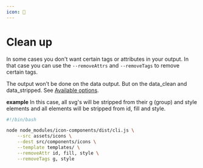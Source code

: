 ```yaml
---
icon: 🧹
---
```


# Clean up

In some cases you don't want certain tags or attributes in your output. In that case you can use the `--removeAttrs` and `--removeTags` to remove certain tags.

The output won't be done on the data output. But on the data_clean and data_stripped. See [Available options](#available-options).

**example**
In this case, all svg's will be stripped from their g (group) and style elements and all elements will be stripped from id, fill and style.

```bash
#!/bin/bash

node node_modules/icon-components/dist/cli.js \
    --src assets/icons \
    --dest src/components/icons \
    --template templates/ \
    --removeAttr id, fill, style \
    --removeTags g, style
```

